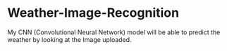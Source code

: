 # Weather-Image-Recognition
My CNN (Convolutional Neural Network) model will be able to predict the weather by looking at the Image uploaded.
